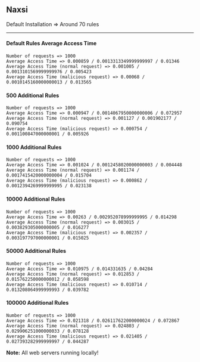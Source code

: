 ## Naxsi

Default Installation => Around 70 rules

---

#### Default Rules Average Access Time

```
Number of requests => 1000
Average Access Time => 0.000859 / 0.0013313349999999997 / 0.01346
Average Access Time (normal request) => 0.001005 / 0.0013101569999999976 / 0.005423
Average Access Time (malicious request) => 0.00068 / 0.0010145160000000013 / 0.013565
```

#### 500 Additional Rules

```
Number of requests => 1000
Average Access Time => 0.000947 / 0.0014067950000000006 / 0.072957
Average Access Time (normal request) => 0.001127 / 0.001902177 / 0.090754
Average Access Time (malicious request) => 0.000754 / 0.001100847000000001 / 0.005926
```

#### 1000 Additional Rules

```
Number of requests => 1000
Average Access Time => 0.001024 / 0.0012458020000000003 / 0.004448
Average Access Time (normal request) => 0.001174 / 0.0017415420000000004 / 0.015704
Average Access Time (malicious request) => 0.000862 / 0.0012394269999999995 / 0.023138
```

#### 10000 Additional Rules

```
Number of requests => 1000
Average Access Time => 0.00263 / 0.002952078999999995 / 0.014298
Average Access Time (normal request) => 0.003015 / 0.003829305000000005 / 0.016277
Average Access Time (malicious request) => 0.002357 / 0.003197797000000001 / 0.015025
```

#### 50000 Additional Rules

```
Number of requests => 1000
Average Access Time => 0.010975 / 0.014331635 / 0.04284
Average Access Time (normal request) => 0.012853 / 0.015762250000000012 / 0.058598
Average Access Time (malicious request) => 0.010714 / 0.013208064999999993 / 0.039782
```

#### 100000 Additional Rules

```
Number of requests => 1000
Average Access Time => 0.021318 / 0.026117622000000024 / 0.072867
Average Access Time (normal request) => 0.024803 / 0.029906251000000033 / 0.078128
Average Access Time (malicious request) => 0.021405 / 0.027393282999999997 / 0.044287
```

**Note:** All web servers running locally!

